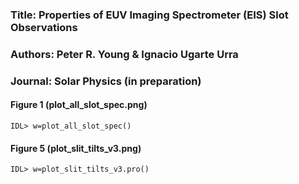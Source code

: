 ### Title: Properties of EUV Imaging Spectrometer (EIS) Slot Observations

### Authors: Peter R. Young & Ignacio Ugarte Urra

### Journal: Solar Physics (in preparation)


#### Figure 1 (plot_all_slot_spec.png)

```
IDL> w=plot_all_slot_spec()
```

#### Figure 5 (plot_slit_tilts_v3.png)

```
IDL> w=plot_slit_tilts_v3.pro()
```
